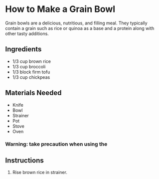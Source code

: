 # How to Make a Grain Bowl

Grain bowls are a delicious, nutritious, and filling meal. They typically contain a grain such as rice or quinoa as a base and a protein along with other tasty additions. 

## Ingredients
* 1/3 cup brown rice 
* 1/3 cup broccoli
* 1/3 block firm tofu
* 1/3 cup chickpeas

## Materials Needed
* Knife
* Bowl
* Strainer
* Pot 
* Stove
* Oven

### Warning: take precaution when using the 

## Instructions 
1. Rise brown rice in strainer. 
